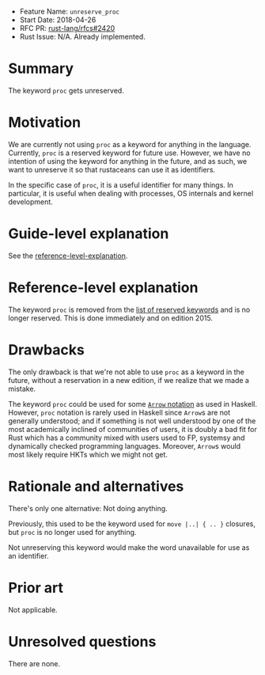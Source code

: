 - Feature Name: `unreserve_proc`
- Start Date: 2018-04-26
- RFC PR: [rust-lang/rfcs#2420](https://github.com/rust-lang/rfcs/pull/2420)
- Rust Issue: N/A. Already implemented.

# Summary
[summary]: #summary

The keyword `proc` gets unreserved.

# Motivation
[motivation]: #motivation

We are currently not using `proc` as a keyword for anything in the language.
Currently, `proc` is a reserved keyword for future use. However, we have
no intention of using the keyword for anything in the future, and as such,
we want to unreserve it so that rustaceans can use it as identifiers.

In the specific case of `proc`, it is a useful identifier for many things.
In particular, it is useful when dealing with processes, OS internals and
kernel development.

# Guide-level explanation
[guide-level-explanation]: #guide-level-explanation

See the [reference-level-explanation].

# Reference-level explanation
[reference-level-explanation]: #reference-level-explanation

[list of reserved keywords]: https://doc.rust-lang.org/book/second-edition/appendix-01-keywords.html#keywords-currently-in-use

The keyword `proc` is removed from the [list of reserved keywords] and is no
longer reserved. This is done immediately and on edition 2015.

# Drawbacks
[drawbacks]: #drawbacks

The only drawback is that we're not able to use `proc` as a keyword in the
future, without a reservation in a new edition, if we realize that we made
a mistake.

[arrow]: https://downloads.haskell.org/~ghc/7.8.1/docs/html/users_guide/arrow-notation.html

The keyword `proc` could be used for some [`Arrow` notation][arrow] as used in
Haskell. However, `proc` notation is rarely used in Haskell since `Arrow`s are
not generally understood; and if something is not well understood by one of the
most academically inclined of communities of users, it is doubly a bad fit for
Rust which has a community mixed with users used to FP, systemsy and dynamically
checked programming languages. Moreover, `Arrow`s would most likely require HKTs
which we might not get.

# Rationale and alternatives
[alternatives]: #alternatives

There's only one alternative: Not doing anything.

Previously, this used to be the keyword used for `move |..| { .. }` closures,
but `proc` is no longer used for anything.

Not unreserving this keyword would make the word unavailable for use as an
identifier.

# Prior art
[prior-art]: #prior-art

Not applicable.

# Unresolved questions
[unresolved]: #unresolved-questions

There are none.
